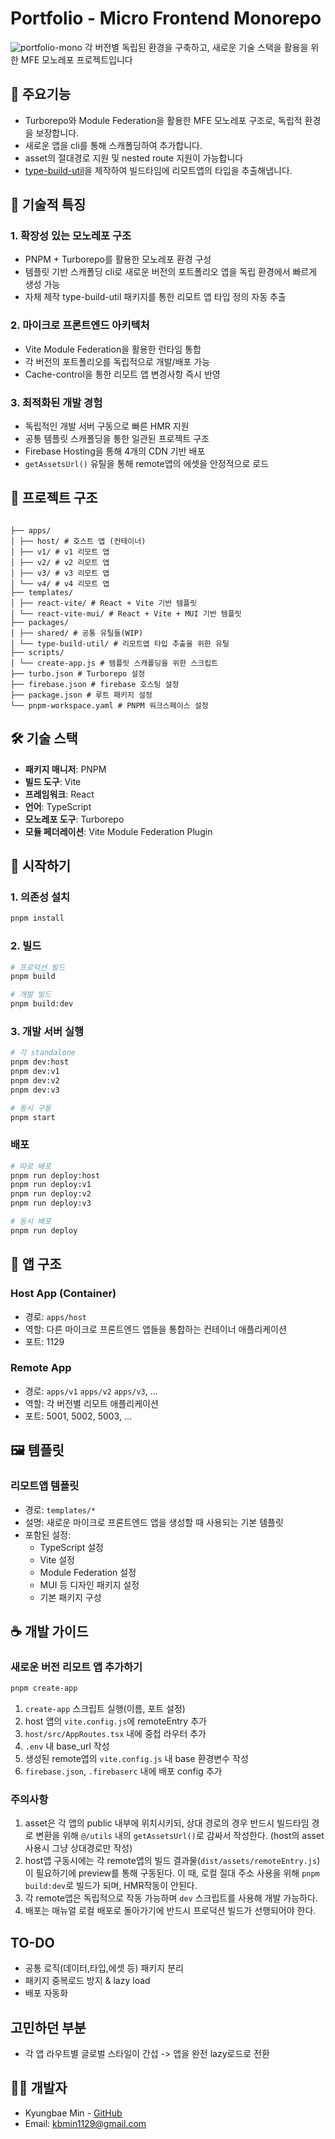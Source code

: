 # Portfolio - Micro Frontend Monorepo

![portfolio-mono](https://github.com/user-attachments/assets/a228aa0a-bdbf-47d1-94fb-60f7b883a435)
각 버전별 독립된 환경을 구축하고, 새로운 기술 스택을 활용을 위한 MFE 모노레포 프로젝트입니다

## 🌟 주요기능

- Turborepo와 Module Federation을 활용한 MFE 모노레포 구조로, 독립적 환경을 보장합니다.
- 새로운 앱을 cli를 통해 스캐폴딩하여 추가합니다.
- asset의 절대경로 지원 및 nested route 지원이 가능합니다
- [type-build-util](https://github.com/minr2kb/portfolio-mono/tree/main/packages/type-build-util)을 제작하여 빌드타임에 리모트앱의 타입을 추출해냅니다.

## 🎯 기술적 특징

### 1. 확장성 있는 모노레포 구조

- PNPM + Turborepo를 활용한 모노레포 환경 구성
- 템플릿 기반 스캐폴딩 cli로 새로운 버전의 포트폴리오 앱을 독립 환경에서 빠르게 생성 가능
- 자체 제작 type-build-util 패키지를 통한 리모트 앱 타입 정의 자동 추출

### 2. 마이크로 프론트엔드 아키텍처

- Vite Module Federation을 활용한 런타임 통합
- 각 버전의 포트폴리오를 독립적으로 개발/배포 가능
- Cache-control을 통한 리모트 앱 변경사항 즉시 반영

### 3. 최적화된 개발 경험

- 독립적인 개발 서버 구동으로 빠른 HMR 지원
- 공통 템플릿 스캐폴딩을 통한 일관된 프로젝트 구조
- Firebase Hosting을 통해 4개의 CDN 기반 배포
- `getAssetsUrl()` 유틸을 통해 remote앱의 에셋을 안정적으로 로드

## 📁 프로젝트 구조

```

├── apps/
│ ├── host/ # 호스트 앱 (컨테이너)
│ ├── v1/ # v1 리모트 앱
│ ├── v2/ # v2 리모트 앱
│ ├── v3/ # v3 리모트 앱
│ └── v4/ # v4 리모트 앱
├── templates/
│ ├── react-vite/ # React + Vite 기반 템플릿
│ └── react-vite-mui/ # React + Vite + MUI 기반 템플릿
├── packages/
│ ├── shared/ # 공통 유틸들(WIP)
│ └── type-build-util/ # 리모트앱 타입 추출을 위한 유틸
├── scripts/
│ └── create-app.js # 템플릿 스캐폴딩을 위한 스크립트
├── turbo.json # Turborepo 설정
├── firebase.json # firebase 호스팅 설정
├── package.json # 루트 패키지 설정
└── pnpm-workspace.yaml # PNPM 워크스페이스 설정
```

## 🛠 기술 스택

- **패키지 매니저**: PNPM
- **빌드 도구**: Vite
- **프레임워크**: React
- **언어**: TypeScript
- **모노레포 도구**: Turborepo
- **모듈 페더레이션**: Vite Module Federation Plugin

## 🚀 시작하기

### 1. 의존성 설치

```bash
pnpm install
```

### 2. 빌드

```bash
# 프로덕션 빌드
pnpm build

# 개발 빌드
pnpm build:dev
```

### 3. 개발 서버 실행

```bash
# 각 standalone
pnpm dev:host
pnpm dev:v1
pnpm dev:v2
pnpm dev:v3

# 동시 구동
pnpm start
```

### 배포

```bash
# 따로 배포
pnpm run deploy:host
pnpm run deploy:v1
pnpm run deploy:v2
pnpm run deploy:v3

# 동시 배포
pnpm run deploy
```

## 📲 앱 구조

### Host App (Container)

- 경로: `apps/host`
- 역할: 다른 마이크로 프론트엔드 앱들을 통합하는 컨테이너 애플리케이션
- 포트: 1129

### Remote App

- 경로: `apps/v1` `apps/v2` `apps/v3`, ...
- 역할: 각 버전별 리모트 애플리케이션
- 포트: 5001, 5002, 5003, ...

## 🖼️ 템플릿

### 리모트앱 템플릿

- 경로: `templates/*`
- 설명: 새로운 마이크로 프론트엔드 앱을 생성할 때 사용되는 기본 템플릿
- 포함된 설정:
  - TypeScript 설정
  - Vite 설정
  - Module Federation 설정
  - MUI 등 디자인 패키지 설정
  - 기본 패키지 구성

## ☕️ 개발 가이드

### 새로운 버전 리모트 앱 추가하기

```bash
pnpm create-app
```

1. `create-app` 스크립트 실행(이름, 포트 설정)
2. host 앱의 `vite.config.js`에 remoteEntry 추가
3. `host/src/AppRoutes.tsx` 내에 중첩 라우터 추가
4. `.env` 내 base_url 작성
5. 생성된 remote앱의 `vite.config.js` 내 base 환경변수 작성
6. `firebase.json`, `.firebaserc` 내에 배포 config 추가

### 주의사항

1. asset은 각 앱의 public 내부에 위치시키되, 상대 경로의 경우 반드시 빌드타임 경로 변환을 위해 `@/utils` 내의 `getAssetsUrl()`로 감싸서 작성한다. (host의 asset 사용시 그냥 상대경로만 작성)
2. host앱 구동시에는 각 remote앱의 빌드 결과물(`dist/assets/remoteEntry.js`)이 필요하기에 preview를 통해 구동된다. 이 때, 로컬 절대 주소 사용을 위해 `pnpm build:dev`로 빌드가 되며, HMR작동이 안된다.
3. 각 remote앱은 독립적으로 작동 가능하며 `dev` 스크립트를 사용해 개발 가능하다.
4. 배포는 매뉴얼 로컬 배포로 돌아가기에 반드시 프로덕션 빌드가 선행되어야 한다.

## TO-DO

- 공통 로직(데이터,타입,에셋 등) 패키지 분리
- 패키지 중복로드 방지 & lazy load
- 배포 자동화

## 고민하던 부분

- 각 앱 라우트별 글로벌 스타일이 간섭 -> 앱을 완전 lazy로드로 전환

## 👨‍💻 개발자

- Kyungbae Min - [GitHub](https://github.com/minr2kb)
- Email: kbmin1129@gmail.com
